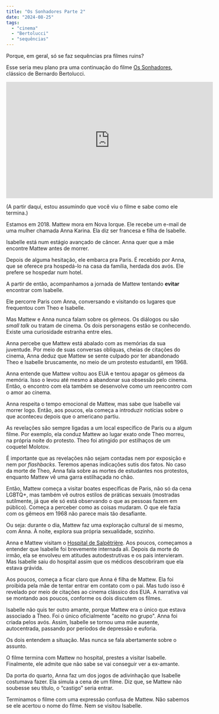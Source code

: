 ```yaml
---
title: "Os Sonhadores Parte 2"
date: "2024-08-25"
tags: 
  - "cinema"
  - "Bertolucci"
  - "sequências"
---
```


Porque, em geral, só se faz sequências pra filmes ruins?

Esse seria meu plano pra uma continuação do filme [Os Sonhadores](https://www.imdb.com/title/tt0309987/?fc=1;ft=20;fm=1), clássico de Bernardo Bertolucci.

<iframe width="560" height="315" src="https://www.youtube.com/embed/cHaoi6CPDg8?si=_tqE44t8UX4P0W47" title="YouTube video player" frameborder="0" allow="accelerometer; autoplay; clipboard-write; encrypted-media; gyroscope; picture-in-picture; web-share" referrerpolicy="strict-origin-when-cross-origin" allowfullscreen></iframe>

(A partir daqui, estou assumindo que você viu o filme e sabe como ele termina.)

Estamos em 2018. Mattew mora em Nova Iorque. Ele recebe um e-mail de uma mulher chamada Anna Karina. Ela diz ser francesa e filha de Isabelle.

Isabelle está num estágio avançado de câncer. Anna quer que a mãe encontre Mattew antes de morrer.

Depois de alguma hesitação, ele embarca pra Paris. É recebido por Anna, que se oferece pra hospedá-lo na casa da família, herdada dos avós. Ele prefere se hospedar num hotel.

A partir de então, acompanhamos a jornada de Mattew tentando **evitar** encontrar com Isabelle.

Ele percorre Paris com Anna, conversando e visitando os lugares que frequentou com Theo e Isabelle.

Mas Mattew e Anna nunca falam sobre os gêmeos. Os diálogos ou são *small talk* ou tratam de cinema. Os dois personagens estão se conhecendo. Existe uma curiosidade estranha entre eles.

Anna percebe que Mattew está abalado com as memórias da sua juventude. Por meio de suas conversas oblíquas, cheias de citações do cinema, Anna deduz que Mattew se sente culpado por ter abandonado Theo e Isabelle bruscamente, no meio de um protesto estudantil, em 1968.

Anna entende que Mattew voltou aos EUA e tentou apagar os gêmeos da memória. Isso o levou até mesmo a abandonar sua obsessão pelo cinema. Então, o encontro com ela também se desenvolve como um reencontro com o amor ao cinema.

Anna respeita o tempo emocional de Mattew, mas sabe que Isabelle vai morrer logo. Então, aos poucos, ela começa a introduzir notícias sobre o que aconteceu depois que o americano partiu.

As revelações são sempre ligadas a um local específico de Paris ou a algum filme. Por exemplo, ela conduz Mattew ao lugar exato onde Theo morreu, na própria noite do protesto. Theo foi atingido por estilhaços de um coquetel Molotov.

É importante que as revelações não sejam contadas nem por exposição e nem por *flashbacks*. Teremos apenas indicações sutis dos fatos. No caso da morte de Theo, Anna fala sobre as mortes de estudantes nos protestos, enquanto Mattew vê uma garra estilhaçada no chão.

Então, Mattew começa a visitar boates específicas de Paris, não só da cena LGBTQ+, mas também vê outros estilos de práticas sexuais (mostradas sutilmente, já que ele só está observando o que as pessoas fazem em público). Começa a perceber como as coisas mudaram. O que ele fazia com os gêmeos em 1968 não parece mais tão desafiante.

Ou seja: durante o dia, Mattew faz uma exploração cultural de si mesmo, com Anna. À noite, explora sua própria sexualidade, sozinho.

Anna e Mattew visitam o [Hospital de Salpêtrière](https://pt.wikipedia.org/wiki/Hospital_da_Salpêtrière). Aos poucos, começamos a entender que Isabelle foi brevemente internada ali. Depois da morte do irmão, ela se envolveu em atitudes autodestrutivas e os pais intervieram. Mas Isabelle saiu do hospital assim que os médicos descobriram que ela estava grávida.

Aos poucos, começa a ficar claro que Anna é filha de Mattew. Ela foi proibida pela mãe de tentar entrar em contato com o pai. Mas tudo isso é revelado por meio de citações ao cinema clássico dos EUA. A narrativa vai se montando aos poucos, conforme os dois discutem os filmes.

Isabelle não quis ter outro amante, porque Mattew era o único que estava associado a Theo. Foi o único oficialmente "aceito no grupo". Anna foi criada pelos avós. Assim, Isabelle se tornou uma mãe ausente, autocentrada, passando por períodos de depressão e euforia.

Os dois entendem a situação. Mas nunca se fala abertamente sobre o assunto.

O filme termina com Mattew no hospital, prestes a visitar Isabelle. Finalmente, ele admite que não sabe se vai conseguir ver a ex-amante.

Da porta do quarto, Anna faz um dos jogos de adivinhação que Isabelle costumava fazer. Ela simula a cena de um filme. Diz que, se Mattew não soubesse seu título, o “castigo” seria entrar.

Terminamos o filme com uma expressão confusa de Mattew. Não sabemos se ele acertou o nome do filme. Nem se visitou Isabelle.